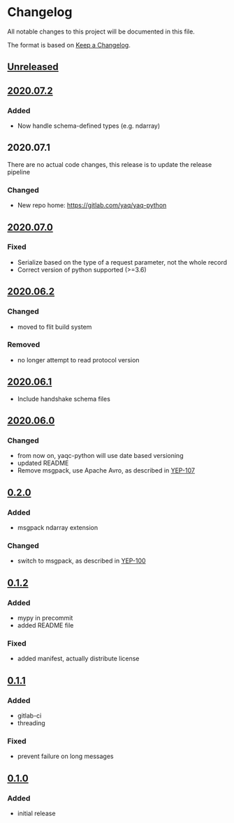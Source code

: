 # Changelog
All notable changes to this project will be documented in this file.

The format is based on [Keep a Changelog](https://keepachangelog.com/).

## [Unreleased]

## [2020.07.2]

### Added
- Now handle schema-defined types (e.g. ndarray)

## 2020.07.1

There are no actual code changes, this release is to update the release pipeline

### Changed
- New repo home: https://gitlab.com/yaq/yaq-python

## [2020.07.0]

### Fixed
- Serialize based on the type of a request parameter, not the whole record
- Correct version of python supported (>=3.6)

## [2020.06.2]

### Changed
- moved to flit build system

### Removed
- no longer attempt to read protocol version

## [2020.06.1]
- Include handshake schema files

## [2020.06.0]

### Changed
- from now on, yaqc-python will use date based versioning
- updated README
- Remove msgpack, use Apache Avro, as described in [YEP-107](https://yeps.yaq.fyi/107)

## [0.2.0]

### Added
- msgpack ndarray extension

### Changed
- switch to msgpack, as described in [YEP-100](https://yeps.yaq.fyi/100)

## [0.1.2]

### Added
- mypy in precommit
- added README file

### Fixed
- added manifest, actually distribute license

## [0.1.1]

### Added
- gitlab-ci
- threading

### Fixed
- prevent failure on long messages

## [0.1.0]

### Added
- initial release

[Unreleased]: https://gitlab.com/yaq/yaq-python/-/compare/yaqc-2020.07.2...master
[2020.07.2]: https://gitlab.com/yaq/yaq-python/-/compare/yaqc-2020.07.1...yaqc-2020.07.2
[2020.07.0]: https://gitlab.com/yaq/yaqc-python/-/compare/v2020.06.2...v2020.07.0
[2020.06.2]: https://gitlab.com/yaq/yaqc-python/-/compare/v2020.06.1...v2020.06.2
[2020.06.1]: https://gitlab.com/yaq/yaqc-python/-/compare/v2020.06.0...v2020.06.1
[2020.06.0]: https://gitlab.com/yaq/yaqc-python/-/compare/v0.2.0...v2020.06.0
[0.2.0]: https://gitlab.com/yaq/yaqc-python/-/compare/v0.1.2...v0.2.0
[0.1.2]: https://gitlab.com/yaq/yaqc-python/-/compare/v0.1.1...v0.1.2
[0.1.1]: https://gitlab.com/yaq/yaqc-python/-/compare/v0.1.0...v0.1.1
[0.1.0]: https://gitlab.com/yaq/yaqc-python/-/tags/v0.1.0
